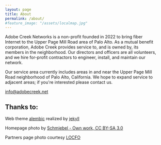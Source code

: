 ```yaml
---
layout: page
title: About
permalink: /about/
#feature_image: "/assets/localmap.jpg"
---
```


Adobe Creek Networks is a non-profit founded in 2022 to bring fiber
Internet to the Upper Page Mill Road area of Palo Alto. As a mutual
benefit corporation, Adobe Creek provides service to, and is owned by,
its members in the neighborhood. Our directors and officers are all
volunteers, and we hire for-profit contractors to engineer, install,
and maintain our network.

Our service area currently includes areas in and near the Upper Page
Mill Road neighborhood of Palo Alto, California. We hope to expand
service to adjacent areas; if you're interested please contact us.

[info@adobecreek.net](mailto:info@adobecreek.net)

## Thanks to:

Web theme [alembic](https://github.com/daviddarnes/alembic)
realized by [jekyll][jekyll-organization]

[jekyll-organization]: https://github.com/jekyll

Homepage photo by [Schmiebel - Own work, CC BY-SA 3.0](https://commons.wikimedia.org/w/index.php?curid=33165899)

Partners page photo courtesy [LOCFO](https://locfo.org/)
